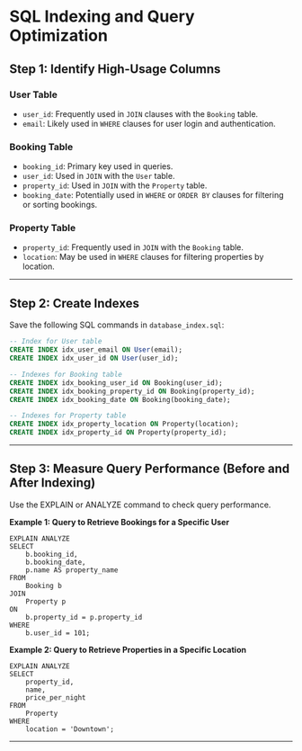 # SQL Indexing and Query Optimization

## Step 1: Identify High-Usage Columns

### User Table
- `user_id`: Frequently used in `JOIN` clauses with the `Booking` table.
- `email`: Likely used in `WHERE` clauses for user login and authentication.

### Booking Table
- `booking_id`: Primary key used in queries.
- `user_id`: Used in `JOIN` with the `User` table.
- `property_id`: Used in `JOIN` with the `Property` table.
- `booking_date`: Potentially used in `WHERE` or `ORDER BY` clauses for filtering or sorting bookings.

### Property Table
- `property_id`: Frequently used in `JOIN` with the `Booking` table.
- `location`: May be used in `WHERE` clauses for filtering properties by location.

---

## Step 2: Create Indexes

Save the following SQL commands in `database_index.sql`:

```sql
-- Index for User table
CREATE INDEX idx_user_email ON User(email);
CREATE INDEX idx_user_id ON User(user_id);

-- Indexes for Booking table
CREATE INDEX idx_booking_user_id ON Booking(user_id);
CREATE INDEX idx_booking_property_id ON Booking(property_id);
CREATE INDEX idx_booking_date ON Booking(booking_date);

-- Indexes for Property table
CREATE INDEX idx_property_location ON Property(location);
CREATE INDEX idx_property_id ON Property(property_id);
```
---
## Step 3: Measure Query Performance (Before and After Indexing)
Use the EXPLAIN or ANALYZE command to check query performance.

**Example 1: Query to Retrieve Bookings for a Specific User**
```
EXPLAIN ANALYZE
SELECT 
    b.booking_id, 
    b.booking_date, 
    p.name AS property_name
FROM 
    Booking b
JOIN 
    Property p
ON 
    b.property_id = p.property_id
WHERE 
    b.user_id = 101;
```
**Example 2: Query to Retrieve Properties in a Specific Location**
```
EXPLAIN ANALYZE
SELECT 
    property_id, 
    name, 
    price_per_night
FROM 
    Property
WHERE 
    location = 'Downtown';
```
----